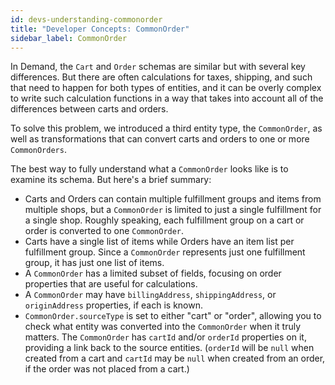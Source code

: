 ```yaml
---
id: devs-understanding-commonorder
title: "Developer Concepts: CommonOrder"
sidebar_label: CommonOrder
---
```


In Demand, the `Cart` and `Order` schemas are similar but with several key differences. But there are often calculations for taxes, shipping, and such that need to happen for both types of entities, and it can be overly complex to write such calculation functions in a way that takes into account all of the differences between carts and orders.

To solve this problem, we introduced a third entity type, the `CommonOrder`, as well as transformations that can convert carts and orders to one or more `CommonOrders`.

The best way to fully understand what a `CommonOrder` looks like is to examine its schema. But here's a brief summary:
- Carts and Orders can contain multiple fulfillment groups and items from multiple shops, but a `CommonOrder` is limited to just a single fulfillment for a single shop. Roughly speaking, each fulfillment group on a cart or order is converted to one `CommonOrder`.
- Carts have a single list of items while Orders have an item list per fulfillment group. Since a `CommonOrder` represents just one fulfillment group, it has just one list of items.
- A `CommonOrder` has a limited subset of fields, focusing on order properties that are useful for calculations.
- A `CommonOrder` may have `billingAddress`, `shippingAddress`, or `originAddress` properties, if each is known.
- `CommonOrder.sourceType` is set to either "cart" or "order", allowing you to check what entity was converted into the `CommonOrder` when it truly matters. The `CommonOrder` has `cartId` and/or `orderId` properties on it, providing a link back to the source entities. (`orderId` will be `null` when created from a cart and `cartId` may be `null` when created from an order, if the order was not placed from a cart.)
